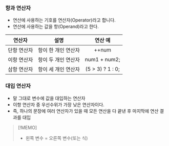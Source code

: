 ### 항과 연산자
- 연산에 사용하는 기호를 연산자(Operator)라고 합니다.
- 연산에 사용하는 값을 항(Operand)라고 한다.

| 연산자      | 설명                | 연산 예      |
| :-----------: | :-------------------: | :------------: |
| 단항 연산자 | 항이 한 개인 연산자 | ++num        |
| 이항 연산자 | 항이 두 개인 연산자 | num1 + num2; |
| 삼항 연산자 | 항이 세 개인 연산자 | (5 > 3) ? 1 : 0;   | 
### 대입 연산자
- 말 그대로 변수에 값을 대입하는 연산자
- 이항 연산자 중 우선수위가 가장 낮은 연산자이다.
- 즉, 하나의 문장에 여러 연산자가 있을 때 모든 연산을 다 끝낸 후 마지막에 연산 결과를 대입
> [!MEMO]
> - 왼쪽 변수 = 오른쪽 변수(또는 식)

